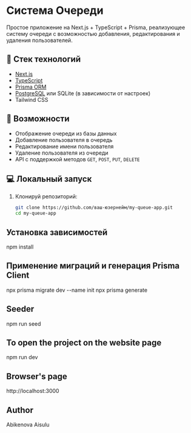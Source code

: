 # Система Очереди

Простое приложение на Next.js + TypeScript + Prisma, реализующее систему очереди с возможностью добавления, редактирования и удаления пользователей.

## 🔧 Стек технологий

- [Next.js](https://nextjs.org/)
- [TypeScript](https://www.typescriptlang.org/)
- [Prisma ORM](https://www.prisma.io/)
- [PostgreSQL](https://www.postgresql.org/) или SQLite (в зависимости от настроек)
- Tailwind CSS

## 🚀 Возможности

- Отображение очереди из базы данных
- Добавление пользователя в очередь
- Редактирование имени пользователя
- Удаление пользователя из очереди
- API с поддержкой методов `GET`, `POST`, `PUT`, `DELETE`

## 💻 Локальный запуск

1. Клонируй репозиторий:
   ```bash
   git clone https://github.com/ваш-юзернейм/my-queue-app.git
   cd my-queue-app
   ```

## Установка зависимостей

npm install

## Применение миграций и генерация Prisma Client

npx prisma migrate dev --name init
npx prisma generate

## Seeder

npm run seed

## To open the project on the website page

npm run dev

## Browser's page

http://localhost:3000

## Author

Abikenova Aisulu
